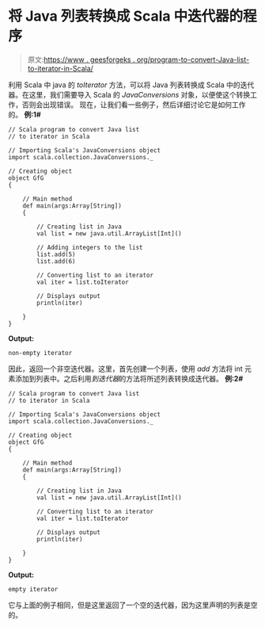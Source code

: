 # 将 Java 列表转换成 Scala 中迭代器的程序

> 原文:[https://www . geesforgeks . org/program-to-convert-Java-list-to-iterator-in-Scala/](https://www.geeksforgeeks.org/program-to-convert-java-list-to-an-iterator-in-scala/)

利用 Scala 中 java 的 *toIterator* 方法，可以将 Java 列表转换成 Scala 中的迭代器。在这里，我们需要导入 Scala 的 *JavaConversions* 对象，以便使这个转换工作，否则会出现错误。
现在，让我们看一些例子，然后详细讨论它是如何工作的。
**例:1#**

```
// Scala program to convert Java list 
// to iterator in Scala

// Importing Scala's JavaConversions object
import scala.collection.JavaConversions._

// Creating object
object GfG
{ 

    // Main method
    def main(args:Array[String])
    {

        // Creating list in Java
        val list = new java.util.ArrayList[Int]()

        // Adding integers to the list
        list.add(5)
        list.add(6)

        // Converting list to an iterator 
        val iter = list.toIterator

        // Displays output
        println(iter)

    }
}
```

**Output:**

```
non-empty iterator

```

因此，返回一个非空迭代器。这里，首先创建一个列表，使用 *add* 方法将 int 元素添加到列表中。之后利用*到迭代器*的方法将所述列表转换成迭代器。
**例:2#**

```
// Scala program to convert Java list 
// to iterator in Scala

// Importing Scala's JavaConversions object
import scala.collection.JavaConversions._

// Creating object
object GfG
{ 

    // Main method
    def main(args:Array[String])
    {

        // Creating list in Java
        val list = new java.util.ArrayList[Int]()

        // Converting list to an iterator 
        val iter = list.toIterator

        // Displays output
        println(iter)

    }
}
```

**Output:**

```
empty iterator

```

它与上面的例子相同，但是这里返回了一个空的迭代器，因为这里声明的列表是空的。